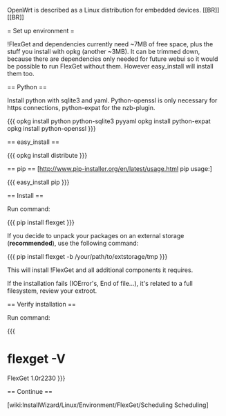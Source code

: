 OpenWrt is described as a Linux distribution for embedded devices.
[[BR]]
[[BR]]

= Set up environment =

!FlexGet and dependencies currently need ~7MB of free space, plus the stuff you install with opkg (another ~3MB). It can be trimmed down, because there are dependencies only needed for future webui so it would be possible to run FlexGet without them. However easy_install will install them too.

== Python ==

Install python with sqlite3 and yaml. Python-openssl is only necessary for https connections, python-expat for the nzb-plugin.

{{{
opkg install python python-sqlite3 pyyaml
opkg install python-expat
opkg install python-openssl
}}}


== easy_install ==

{{{
opkg install distribute
}}}

== pip ==
[http://www.pip-installer.org/en/latest/usage.html pip usage:]

{{{
easy_install pip
}}}


== Install ==

Run command:

{{{
pip install flexget
}}}

If you decide to unpack your packages on an external storage (**recommended**), use the following command:

{{{
pip install flexget -b /your/path/to/extstorage/tmp
}}}


This will install !FlexGet and all additional components it requires.

If the installation fails (IOError's, End of file...), it's related to a full filesystem, review your extroot.
 
== Verify installation ==

Run command:

{{{
# flexget -V
FlexGet 1.0r2230
}}}

== Continue ==

[wiki:InstallWizard/Linux/Environment/FlexGet/Scheduling Scheduling]

